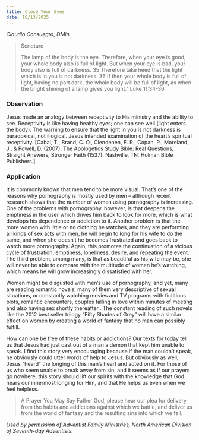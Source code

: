 ```yaml
---
title: Close Your Eyes
date: 10/13/2025
---
```


_Claudio Consuegra, DMin_

> <p>Scripture</p>
> The lamp of the body is the eye. Therefore, when your eye is good, your whole body also is full of light. But when your eye is bad, your body also is full of darkness. 35 Therefore take heed that the light which is in you is not darkness. 36 If then your whole body is full of light, having no part dark, the whole body will be full of light, as when the bright shining of a lamp gives you light." Luke 11:34-36

### Observation

Jesus made an analogy between receptivity to His ministry and the ability to see. Receptivity is like having healthy eyes; one can see well (light enters the body). The warning to ensure that the light in you is not darkness is paradoxical, not illogical. Jesus intended examination of the heart’s spiritual receptivity. [Cabal, T., Brand, C. O., Clendenen, E. R., Copan, P., Moreland, J., & Powell, D. (2007). The Apologetics Study Bible: Real Questions, Straight Answers, Stronger Faith (1537). Nashville, TN: Holman Bible Publishers.]

### Application

It is commonly known that men tend to be more visual. That’s one of the reasons why pornography is mostly used by men – although recent research shows that the number of women using pornography is increasing. One of the problems with pornography, however, is that deepens the emptiness in the user which drives him back to look for more, which is what develops his dependence or addiction to it. Another problem is that the more women with little or no clothing he watches, and they are performing all kinds of sex acts with men, he will begin to long for his wife to do the same, and when she doesn’t he becomes frustrated and goes back to watch more pornography. Again, this promotes the continuation of a vicious cycle of frustration, emptiness, loneliness, desire, and repeating the event. The third problem, among many, is that as beautiful as his wife may be, she will never be able to compare with the multitude of women he’s watching, which means he will grow increasingly dissatisfied with her.

Women might be disgusted with men’s use of pornography, and yet, many are reading romantic novels, many of them very descriptive of sexual situations, or constantly watching movies and TV programs with fictitious plots, romantic encounters, couples falling in love within minutes of meeting and also having sex shortly thereafter.. The constant reading of such novels like the 2012 best seller trilogy “Fifty Shades of Grey” will have a similar effect on women by creating a world of fantasy that no man can possibly fulfill.

How can one be free of these habits or addictions? Our texts for today tell us that Jesus had just cast out of a man a demon that kept him unable to speak. I find this story very encouraging because if the man couldn’t speak, he obviously could utter words of help to Jesus. But obviously as well, Jesus “heard” the longing of this man’s heart and acted on it. For those of us who seem unable to break away from sin, and it seems as if our prayers go nowhere, this story should lift our spirits with the knowledge that God hears our innermost longing for Him, and that He helps us even when we feel helpless.

> <callout>A Prayer You May Say</callout>
> Father God, please hear our plea for delivery from the habits and addictions against which we battle, and deliver us from the world of fantasy and the resulting sins into which we fall.

_Used by permission of Adventist Family Ministries, North American Division of Seventh-day Adventists._